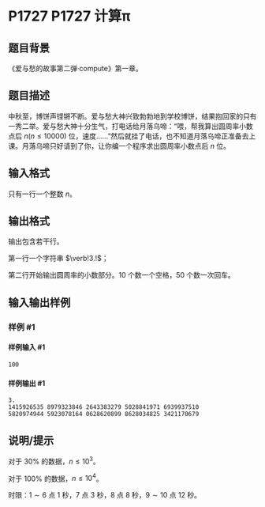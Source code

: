 # P1727 P1727 计算π

## 题目背景

《爱与愁的故事第二弹·compute》第一章。


## 题目描述

中秋至，博饼声铿锵不断。爱与愁大神兴致勃勃地到学校博饼，结果抱回家的只有一秀二举。爱与愁大神十分生气，打电话给月落乌啼：“喂，帮我算出圆周率小数点后 $n(n \le 10000)$ 位，速度……”然后就挂了电话，也不知道月落乌啼正准备去上课。月落乌啼只好请到了你，让你编一个程序求出圆周率小数点后 $n$ 位。


## 输入格式

只有一行一个整数 $n$。


## 输出格式

输出包含若干行。

第一行一个字符串 $\verb!3.!$；

第二行开始输出圆周率的小数部分。$10$ 个数一个空格，$50$ 个数一次回车。


## 输入输出样例

### 样例 #1

#### 样例输入 #1

```
100
```

#### 样例输出 #1

```
3.
1415926535 8979323846 2643383279 5028841971 6939937510
5820974944 5923078164 0628620899 8628034825 3421170679
```

## 说明/提示

对于 $30\%$ 的数据，$n\leq 10^3$。

对于 $100\%$ 的数据，$n\leq 10^4$。

时限：$1\sim 6$ 点 $1$ 秒，$7$ 点 $3$ 秒，$8$ 点 $8$ 秒，$9\sim 10$ 点 $12$ 秒。

